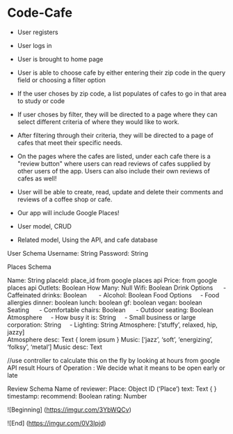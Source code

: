 # Code-Cafe

* User registers 

* User logs in

* User is brought to home page

* User is able to choose cafe by either entering their zip code in the query field or choosing a filter option

* If the user choses by zip code, a list populates of cafes to go in that area to study or code 

* If user choses by filter, they will be directed to a page where they can select different criteria of where they would like to work.

* After filtering through their criteria, they will be directed to a page of cafes that meet their specific needs. 

* On the pages where the cafes are listed, under each cafe there is a "review button" where users can read reviews of cafes supplied by other users of the app. Users can also include their own reviews of cafes as well! 

* User will be able to create, read, update and delete their comments and reviews of a coffee shop or cafe.

* Our app will include Google Places!  

* User model, CRUD 

* Related model, Using the API, and cafe database 

User Schema 
	Username: String
	Password:  String 

Places Schema
	
  Name: String 
  placeId: place_id from google places api
  Price: from google places api
  Outlets: Boolean
		How Many: Null 
  Wifi: Boolean 
  Drink Options
	    	- Caffeinated drinks: Boolean
 	   	- Alcohol: Boolean
	Food Options
	    - Food allergies
		dinner: boolean
		lunch: boolean
		gf: boolean
		vegan: boolean   
	Seating
  	  - Comfortable chairs: Boolean
  	  - Outdoor seating: Boolean
	Atmosphere
	    - How busy it is: String 
	    - Small business or large corporation: String
	    - Lighting: String
	Atmosphere: [‘stuffy’, relaxed, hip, jazzy]  
	Atmosphere desc: Text { lorem ipsum }
	Music: [‘jazz’, ‘soft’, ‘energizing’, ‘folksy’, ‘metal’]
	Music desc: Text 

  //use controller to calculate this on the fly by looking at hours from google API result
	Hours of Operation : We decide what it means to be open early or late 
	
	


Review Schema
	Name of reviewer: 
	Place:  Object ID (‘Place’) 
	text: Text { }
	timestamp:
	recommend: Boolean
	rating: Number
  
  ![Beginning]
  (https://imgur.com/3YbWQCv)
  
  ![End] 
  (https://imgur.com/0V3Ipjd)
  
  
